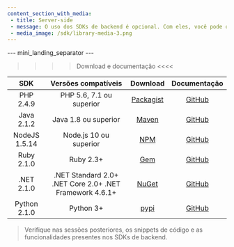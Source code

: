 ```yaml
---
content_section_with_media: 
 - title: Server-side
 - message: O uso dos SDKs de backend é opcional. Com eles, você pode obter funcionalidades server-side das nossas soluções de pagamento on-line como criar e saber o status de diferentes pagamentos, integrar pagamentos com cartão e outros meios de pagamento e fazer devoluções ou estornos.
 - media_image: /sdk/library-media-3.png
---
```


--- mini_landing_separator ---

>>>> Download e documentação <<<<

|      SDK      |                    Versões compatíveis                   |  Download | Documentação |
|:-------------:|:--------------------------------------------------------:|:---------:|:------------:|
| PHP 2.4.9    | PHP 5.6, 7.1 ou superior  | [Packagist](https://packagist.org/packages/mercadopago/dx-php)| [GitHub](https://github.com/mercadopago/sdk-php)  |
| Java 2.1.2   | Java 1.8 ou superior | [Maven](https://search.maven.org/artifact/com.mercadopago/sdk-java)    | [GitHub](https://github.com/mercadopago/sdk-java)    |
| NodeJS 1.5.14 | Node.js 10 ou superior  | [NPM](https://www.npmjs.com/package/mercadopago)    | [GitHub](https://github.com/mercadopago/sdk-nodejs)   |
| Ruby 2.1.0    | Ruby 2.3+ | [Gem](https://rubygems.org/gems/mercadopago-sdk)   | [GitHub](https://github.com/mercadopago/sdk-ruby)    |
| .NET 2.1.0    | .NET Standard 2.0+ .NET Core 2.0+  .NET Framework 4.6.1+ | [NuGet](https://www.nuget.org/packages/mercadopago-sdk)   | [GitHub](https://github.com/mercadopago/sdk-dotnet)   |
| Python 2.1.0 | Python 3+   | [pypi](https://pypi.org/project/mercadopago/)   | [GitHub](https://github.com/mercadopago/sdk-python)     |

> Verifique nas sessões posteriores, os snippets de código e as funcionalidades presentes nos SDKs de backend.